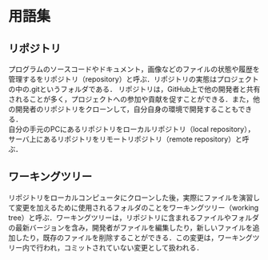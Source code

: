 # 用語集

## リポジトリ
プログラムのソースコードやドキュメント，画像などのファイルの状態や履歴を管理するをリポジトリ（repository）と呼ぶ．リポジトリの実態はプロジェクトの中の.gitというフォルダである．
リポジトリは，GitHub上で他の開発者と共有されることが多く，プロジェクトへの参加や貢献を促すことができる．また，他の開発者のリポジトリをクローンして，自分自身の環境で開発することもできる．
<br>
自分の手元のPCにあるリポジトリをローカルリポジトリ（local repository），サーバ上にあるリポジトリをリモートリポジトリ（remote repository）と呼ぶ．

## ワーキングツリー
リポジトリをローカルコンピュータにクローンした後，実際にファイルを演習して変更を加えるために使用されるフォルダのことをワーキングツリー（working tree）と呼ぶ．ワーキングツリーは，リポジトリに含まれるファイルやフォルダの最新バージョンを含み，開発者がファイルを編集したり，新しいファイルを追加したり，既存のファイルを削除することができる．この変更は，ワーキングツリー内で行われ，コミットされていない変更として扱われる．

